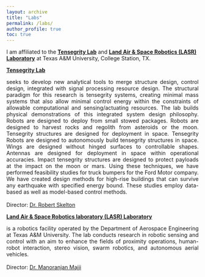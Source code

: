 ```yaml
---
layout: archive
title: "Labs"
permalink: /labs/
author_profile: true
toc: true
---
```


I am affiliated to the **[Tensegrity Lab](https://engineering.tamu.edu/aerospace/profiles/skelton-robert.html)** and **[Land Air & Space Robotics (LASR) Laboratory](https://lasr.tamu.edu/)** at Texas A&M University, College Station, TX. 

**[Tensegrity Lab](https://engineering.tamu.edu/aerospace/profiles/skelton-robert.html)** <div style="text-align: justify"> seeks to develop new analytical tools to merge structure design, control design, integrated with signal processing resource design. The structural paradigm for this research is tensegrity systems, creating minimal mass systems that also allow minimal control energy within the constraints of allowable computational and sensing/actuating resources. The lab builds physical demonstrations of this integrated system design philosophy. Robots are designed to deploy from small stowed packages. Robots are designed to harvest rocks and regolith from asteroids or the moon. Tensegrity structures are designed for deployment in space. Tensegrity Robots are designed to autonomously build tensegrity structures in space. Wings are designed without hinged surfaces to controllable shapes. Antennas are designed for deployment in space within operational accuracies. Impact tensegrity structures are designed to protect payloads at the impact on the moon or mars. Using these techniques, we have performed feasibility studies for truck bumpers for the Ford Motor company. We have created design methods for high-rise buildings that can survive any earthquake with specified energy bound. These studies employ data-based as well as model-based control methods. </div>     
Director: [Dr. Robert Skelton](https://bobskelton.github.io/)    

**[Land Air & Space Robotics laboratory (LASR) Laboratory](https://lasr.tamu.edu/)**  <div style="text-align: justify"> is a robotics facility operated by the Department of Aerospace Engineering at Texas A&M University. The lab conducts research in robotic sensing and control with an aim to enhance the fields of proximity operations, human-robot interaction, stereo vision, swarm robotics, and autonomous aerial vehicles. </div>     
Director: [Dr. Manoranjan Majji](https://engineering.tamu.edu/aerospace/profiles/majji-manoranjan.html)   